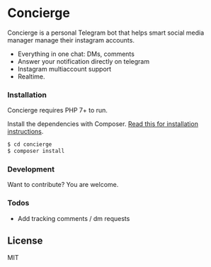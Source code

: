 # Concierge

Concierge is a personal Telegram bot that helps smart social media manager manage their instagram accounts.

  - Everything in one chat: DMs, comments
  - Answer your notification directly on telegram
  - Instagram multiaccount support
  - Realtime.


### Installation

Concierge requires PHP 7+ to run.

Install the dependencies with Composer. [Read this for installation instructions](https://getcomposer.org/doc/00-intro.md). 

```sh
$ cd concierge
$ composer install
```


### Development

Want to contribute? You are welcome.

### Todos

 - Add tracking comments / dm requests

License
----

MIT

